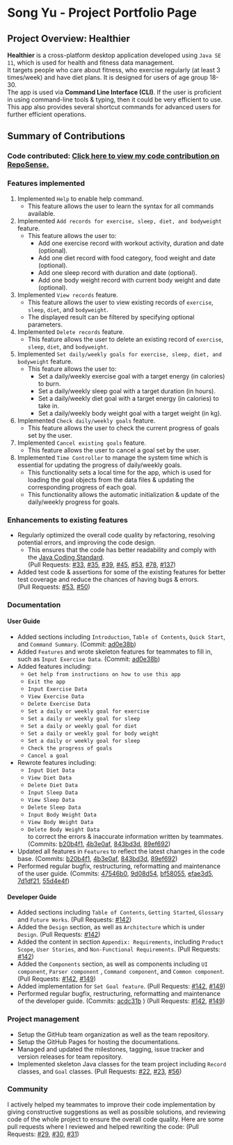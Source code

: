 # Song Yu - Project Portfolio Page

## Project Overview: Healthier

**Healthier** is a cross-platform desktop application developed using `Java SE 11`, which is used for health and fitness
data management.  
It targets people who care about fitness, who exercise regularly (at least 3 times/week) and have diet plans. It is
designed for users of age group 18-30.  
The app is used via **Command Line Interface (CLI)**. If the user is proficient in using command-line tools & typing,
then it could be very efficient to use. This app also provides several shortcut commands for advanced users for further
efficient operations.

## Summary of Contributions

### Code contributed: [Click here to view my code contribution on RepoSense.](https://nus-cs2113-ay2021s2.github.io/tp-dashboard/?search=song&sort=groupTitle&sortWithin=title&since=2021-03-05&timeframe=commit&mergegroup=&groupSelect=groupByRepos&breakdown=true&checkedFileTypes=docs~functional-code~test-code~other)

### Features implemented

1. Implemented `Help` to enable help command.
    * This feature allows the user to learn the syntax for all commands available.
1. Implemented `Add records for exercise, sleep, diet, and bodyweight` feature.
    * This feature allows the user to:
        * Add one exercise record with workout activity, duration and date (optional).
        * Add one diet record with food category, food weight and date (optional).
        * Add one sleep record with duration and date (optional).
        * Add one body weight record with current body weight and date (optional).
1. Implemented `View records` feature.
    * This feature allows the user to view existing records of `exercise`, `sleep`, `diet`, and `bodyweight`.
    * The displayed result can be filtered by specifying optional parameters.
1. Implemented `Delete records` feature.
    * This feature allows the user to delete an existing record of `exercise`, `sleep`, `diet`, and `bodyweight`.
1. Implemented `Set daily/weekly goals for exercise, sleep, diet, and bodyweight` feature.
    * This feature allows the user to:
        * Set a daily/weekly exercise goal with a target energy (in calories) to burn.
        * Set a daily/weekly sleep goal with a target duration (in hours).
        * Set a daily/weekly diet goal with a target energy (in calories) to take in.
        * Set a daily/weekly body weight goal with a target weight (in kg).
1. Implemented `Check daily/weekly goals` feature.
    * This feature allows the user to check the current progress of goals set by the user.
1. Implemented `Cancel existing goals` feature.
    * This feature allows the user to cancel a goal set by the user.
1. Implemented `Time Controller` to manage the system time which is essential for updating the progress of daily/weekly
   goals.
    * This functionality sets a local time for the app, which is used for loading the goal objects from the data files &
      updating the corresponding progress of each goal.
    * This functionality allows the automatic initialization & update of the daily/weekly progress for goals.

### Enhancements to existing features

* Regularly optimized the overall code quality by refactoring, resolving potential errors, and improving the code
  design.
    * This ensures that the code has better readability and comply with
      the [Java Coding Standard](https://se-education.org/guides/conventions/java/basic.html).  
      (Pull Requests:
      [#33](https://github.com/AY2021S2-CS2113-F10-2/tp/pull/33),
      [#35](https://github.com/AY2021S2-CS2113-F10-2/tp/pull/35),
      [#39](https://github.com/AY2021S2-CS2113-F10-2/tp/pull/39),
      [#45](https://github.com/AY2021S2-CS2113-F10-2/tp/pull/45),
      [#53](https://github.com/AY2021S2-CS2113-F10-2/tp/pull/53),
      [#78](https://github.com/AY2021S2-CS2113-F10-2/tp/pull/78),
      [#137](https://github.com/AY2021S2-CS2113-F10-2/tp/pull/137))
* Added test code & assertions for some of the existing features for better test coverage and reduce the chances of
  having bugs & errors.  
  (Pull Requests:
  [#53](https://github.com/AY2021S2-CS2113-F10-2/tp/pull/53),
  [#50](https://github.com/AY2021S2-CS2113-F10-2/tp/pull/50))

### Documentation

#### User Guide

* Added sections including `Introduction`, `Table of Contents`, `Quick Start`, and `Command Summary`. (Commit:
  [ad0e38b](https://github.com/AY2021S2-CS2113-F10-2/tp/commit/ad0e38ba93c4775dd386960b82085958db7c9c71))
* Added `Features` and wrote skeleton features for teammates to fill in, such as `Input Exercise Data`. (Commit:
  [ad0e38b](https://github.com/AY2021S2-CS2113-F10-2/tp/commit/ad0e38ba93c4775dd386960b82085958db7c9c71))
* Added features including:
    * `Get help from instructions on how to use this app`
    * `Exit the app`
    * `Input Exercise Data`
    * `View Exercise Data`
    * `Delete Exercise Data`
    * `Set a daily or weekly goal for exercise`
    * `Set a daily or weekly goal for sleep`
    * `Set a daily or weekly goal for diet`
    * `Set a daily or weekly goal for body weight`
    * `Set a daily or weekly goal for sleep`
    * `Check the progress of goals`
    * `Cancel a goal`
* Rewrote features including:
    * `Input Diet Data`
    * `View Diet Data`
    * `Delete Diet Data`
    * `Input Sleep Data`
    * `View Sleep Data`
    * `Delete Sleep Data`
    * `Input Body Weight Data`
    * `View Body Weight Data`
    * `Delete Body Weight Data`  
      to correct the errors & inaccurate information written by teammates. (Commits:
      [b20b4f1](https://github.com/AY2021S2-CS2113-F10-2/tp/commit/b20b4f19364172083eb9c15842430ba0c999317f),
      [4b3e0af](https://github.com/AY2021S2-CS2113-F10-2/tp/commit/4b3e0af664bfe9028291ca55e0f3ca1dd67acd52),
      [843bd3d](https://github.com/AY2021S2-CS2113-F10-2/tp/commit/843bd3dbfb3c01f1d7b23246e493db2b676762e8),
      [89ef692](https://github.com/AY2021S2-CS2113-F10-2/tp/commit/89ef692e2cca9e6d7e203d251d2153544239b480))
* Updated all features in `Features` to reflect the latest changes in the code base. (Commits:
  [b20b4f1](https://github.com/AY2021S2-CS2113-F10-2/tp/commit/b20b4f19364172083eb9c15842430ba0c999317f),
  [4b3e0af](https://github.com/AY2021S2-CS2113-F10-2/tp/commit/4b3e0af664bfe9028291ca55e0f3ca1dd67acd52),
  [843bd3d](https://github.com/AY2021S2-CS2113-F10-2/tp/commit/843bd3dbfb3c01f1d7b23246e493db2b676762e8),
  [89ef692](https://github.com/AY2021S2-CS2113-F10-2/tp/commit/89ef692e2cca9e6d7e203d251d2153544239b480))
* Performed regular bugfix, restructuring, reformatting and maintenance of the user guide. (Commits:
  [47546b0](https://github.com/AY2021S2-CS2113-F10-2/tp/commit/47546b0428295afbddb33de74060531c1843a977),
  [9d08d54](https://github.com/AY2021S2-CS2113-F10-2/tp/commit/9d08d54cd5a075cad3a0046cc83ac70f4fd1c7f0),
  [bf58055](https://github.com/AY2021S2-CS2113-F10-2/tp/commit/bf58055b1237309200e4ac257fdc97e44af41855),
  [efae3d5](https://github.com/AY2021S2-CS2113-F10-2/tp/commit/efae3d577bd2193ca145d11e6ef59d2c67a32034),
  [7d1df21](https://github.com/AY2021S2-CS2113-F10-2/tp/commit/7d1df21e1d1b1c3a28a20a17b9e45a3e2fdafe12),
  [55d4e4f](https://github.com/AY2021S2-CS2113-F10-2/tp/commit/55d4e4f7bcacf16ea7c3de5caa2e8ecced1f4438))

#### Developer Guide

* Added sections including `Table of Contents`, `Getting Started`, `Glossary` and `Future Works`. (Pull Requests:
  [#142](https://github.com/AY2021S2-CS2113-F10-2/tp/pull/142))
* Added the `Design` section, as well as `Architecture` which is under `Design`. (Pull Requests:
  [#142](https://github.com/AY2021S2-CS2113-F10-2/tp/pull/142))
* Added the content in section `Appendix: Requirements`, including `Product Scope`, `User Stories`,
  and `Non-Functional Requirements`.
  (Pull Requests:
  [#142](https://github.com/AY2021S2-CS2113-F10-2/tp/pull/142))
* Added the `Components` section, as well as components including `UI component`, `Parser component`
  , `Command component`, and `Common component`. (Pull Requests:
  [#142](https://github.com/AY2021S2-CS2113-F10-2/tp/pull/142),
  [#149](https://github.com/AY2021S2-CS2113-F10-2/tp/pull/149))
* Added implementation for `Set Goal feature`. (Pull Requests:
  [#142](https://github.com/AY2021S2-CS2113-F10-2/tp/pull/142),
  [#149](https://github.com/AY2021S2-CS2113-F10-2/tp/pull/149))
* Performed regular bugfix, restructuring, reformatting and maintenance of the developer guide. (Commits:
  [acdc31b](https://github.com/AY2021S2-CS2113-F10-2/tp/commit/acdc31b7c3b142afb4ec1465785eef3ce970cb7a)
  ) (Pull Requests:
  [#142](https://github.com/AY2021S2-CS2113-F10-2/tp/pull/142),
  [#149](https://github.com/AY2021S2-CS2113-F10-2/tp/pull/149))

### Project management

* Setup the GitHub team organization as well as the team repository.
* Setup the GitHub Pages for hosting the documentations.
* Managed and updated the milestones, tagging, issue tracker and version releases for team repository.
* Implemented skeleton Java classes for the team project including `Record` classes, and `Goal` classes.
  (Pull Requests:
  [#22](https://github.com/AY2021S2-CS2113-F10-2/tp/pull/22),
  [#23](https://github.com/AY2021S2-CS2113-F10-2/tp/pull/23),
  [#56](https://github.com/AY2021S2-CS2113-F10-2/tp/pull/56))

### Community

I actively helped my teammates to improve their code implementation by giving constructive suggestions as well as
possible solutions, and reviewing code of the whole project to ensure the overall code quality. Here are some pull
requests where I reviewed and helped rewriting the code:
(Pull Requests:
[#29](https://github.com/AY2021S2-CS2113-F10-2/tp/pull/29),
[#30](https://github.com/AY2021S2-CS2113-F10-2/tp/pull/30),
[#31](https://github.com/AY2021S2-CS2113-F10-2/tp/pull/31))

